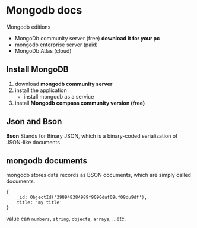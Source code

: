 # Mongodb docs

Mongodb editions

- MongoDb community server (free) **download it for your pc**
- mongodb enterprise server (paid)
- MongoDb Atlas (cloud)

## Install MongoDB

1. download **mongodb community server**
2. install the application
   - install mongodb as a service
3. install **Mongodb compass community version (free)**

## Json and Bson

**Bson**
Stands for Binary JSON, which is a binary-coded serialization of JSON-like documents

## mongodb documents

mongodb stores data records as BSON documents, which are simply called documents.

```bson
{
	_id: ObjectId('398948384989f9090duf09uf09du9df'),
	title: 'my title'
}

```

value can `numbers`, `string`, `objects`, `arrays`, ...etc.
